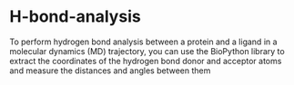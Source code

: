 # H-bond-analysis
To perform hydrogen bond analysis between a protein and a ligand in a molecular dynamics (MD) trajectory, you can use the BioPython library to extract the coordinates of the hydrogen bond donor and acceptor atoms and measure the distances and angles between them
